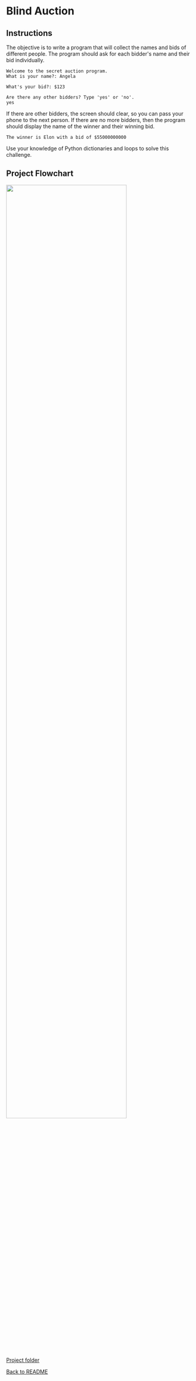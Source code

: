 # Blind Auction

## Instructions

The objective is to write a program that will collect the names and bids of different people. The program should ask for each bidder's name and their bid individually. 

```
Welcome to the secret auction program. 
What is your name?: Angela
```
```
What's your bid?: $123
```
```
Are there any other bidders? Type 'yes' or 'no'.
yes

```
If there are other bidders, the screen should clear, so you can pass your phone to the next person. If there are no more bidders, then the program should display the name of the winner and their winning bid. 

```
The winner is Elon with a bid of $55000000000
```

Use your knowledge of Python dictionaries and loops to solve this challenge. 

## Project Flowchart

<img src='./imgs/flowchart.png' height='80%' width='80%'>  
    
    
[Project folder](../day_9/)  

[Back to README](../../README.md)